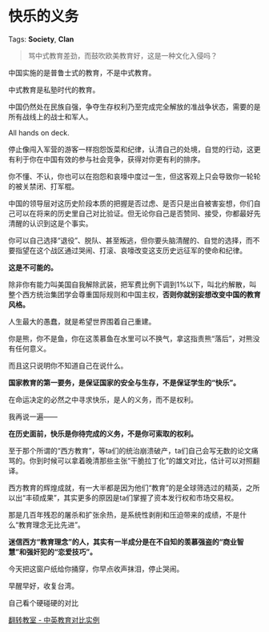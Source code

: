# 快乐的义务

Tags: **Society**, **Clan**

> 骂中式教育差劲，而鼓吹欧美教育好，这是一种文化入侵吗？



中国实施的是普鲁士式的教育，不是中式教育。

中式教育是私塾时代的教育。

中国仍然处在民族自强，争夺生存权利乃至完成完全解放的准战争状态，需要的是所有战线上的战士和军人。

All hands on deck.

停止像闯入军营的游客一样抱怨饭菜和纪律，认清自己的处境，自觉的行动，这更有利于你在中国有效的参与社会竞争，获得对你更有利的排序。

你不懂、不认，你也可以在抱怨和哀嚎中度过一生，但这客观上只会导致你一轮轮的被关禁闭、打军棍。

中国的领导层对这历史阶段本质的把握是否过虑、是否只是出自被害妄想，你们自己可以在将来的历史里自己对比验证。但无论你自己是否赞同、接受，你都最好先清醒的认识到这是个事实。

你可以自己选择“退役”、脱队、甚至叛逃，但你要头脑清醒的、自觉的选择，而不要指望在这个战区通过哭闹、打滚、哀嚎改变这支历史远征军的使命和纪律。

**这是不可能的。**

除非你有能力叫美国自我解除武装，把军费比例下调到1%以下，叫北约解散，叫整个西方统治集团学会尊重国际规则和中国主权，**否则你就别妄想改变中国的教育风格。**

人生最大的愚蠢，就是希望世界围着自己重建。

你是熊，你不是鱼，你在这羡慕鱼在水里可以不换气，拿这指责熊“落后”，对熊没有任何意义。

而且这只说明你不知道自己在说什么。

**国家教育的第一要务，是保证国家的安全与生存，不是保证学生的“快乐”。**

在命运决定的必然之中寻求快乐，是人的义务，而不是权利。

我再说一遍——

**在历史面前，快乐是你待完成的义务，不是你可索取的权利。**

  


至于那个所谓的“西方教育”，等ta们的统治崩溃破产，ta们自己会写无数的论文痛骂的。你到时候可以拿着晚清那些主张“干脆拉丁化”的雄文对比，估计可以对照翻译。

西方教育的辉煌成就，有一大半都是因为他们“教育”的是全球筛选过的精英，之所以出“丰硕成果”，其实更多的原因是ta们掌握了资本发行权和市场交易权。

那是几百年残忍的屠杀和扩张余热，是系统性剥削和压迫带来的成绩，不是什么“教育理念无比先进”。

**迷信西方“教育理念”的人，其实有一半成分是在不自知的羡慕强盗的“商业智慧”和强奸犯的“恋爱技巧”。**

今天把这窗户纸给你捅穿，你早点收声抹泪，停止哭闹。

早醒早好，收复台湾。

  


自己看个硬碰硬的对比

[翻转教室 - 中英教育对比实例](https://link.zhihu.com/?target=https%3A//m.acfun.cn/v/%3Fac%3D11781709)

